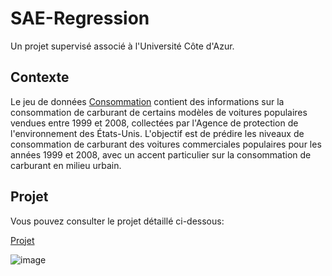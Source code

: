 # SAE-Regression
Un projet supervisé associé à l'Université Côte d'Azur.

## Contexte
Le jeu de données [Consommation](Consommations.csv) contient des informations sur la consommation de carburant de certains modèles de voitures populaires vendues entre 1999 et 2008, collectées par l'Agence de protection de l'environnement des États-Unis.
L'objectif est de prédire les niveaux de consommation de carburant des voitures commerciales populaires pour les années 1999 et 2008, avec un accent particulier sur la consommation de carburant en milieu urbain.

## Projet

Vous pouvez consulter le projet détaillé ci-dessous:

[Projet](https://github.com/marktr11/SAE-Regression/blob/main/SAE%20Regr%C3%A9ssion.pdf)

![image](https://i.pinimg.com/564x/42/22/23/4222236255eb26eed82702dd9a9e5009.jpg)

